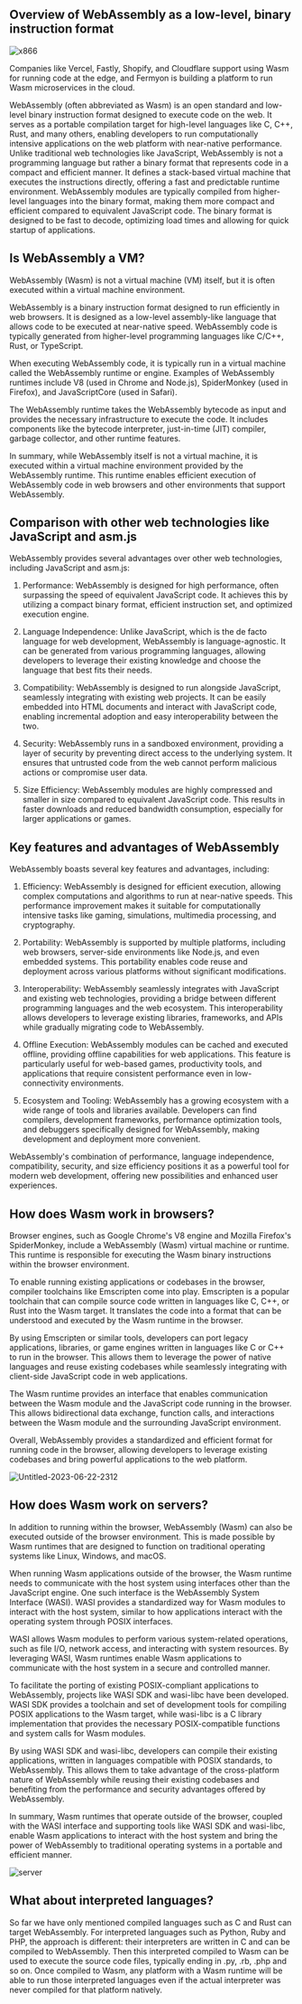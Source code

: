 ## Overview of WebAssembly as a low-level, binary instruction format

![x866](https://github.com/collabnix/wasmlabs/assets/313480/b90943b2-3a6c-44b6-983c-25053843283d)




Companies like Vercel, Fastly, Shopify, and Cloudflare support using Wasm for running code at the edge, and Fermyon is building a platform to run Wasm microservices in the cloud. 


WebAssembly (often abbreviated as Wasm) is an open standard and low-level binary instruction format designed to execute code on the web. It serves as a portable compilation target for high-level languages like C, C++, Rust, and many others, enabling developers to run computationally intensive applications on the web platform with near-native performance.
Unlike traditional web technologies like JavaScript, WebAssembly is not a programming language but rather a binary format that represents code in a compact and efficient manner. It defines a stack-based virtual machine that executes the instructions directly, offering a fast and predictable runtime environment.
WebAssembly modules are typically compiled from higher-level languages into the binary format, making them more compact and efficient compared to equivalent JavaScript code. The binary format is designed to be fast to decode, optimizing load times and allowing for quick startup of applications.

## Is WebAssembly a VM?

WebAssembly (Wasm) is not a virtual machine (VM) itself, but it is often executed within a virtual machine environment.

WebAssembly is a binary instruction format designed to run efficiently in web browsers. It is designed as a low-level assembly-like language that allows code to be executed at near-native speed. WebAssembly code is typically generated from higher-level programming languages like C/C++, Rust, or TypeScript.

When executing WebAssembly code, it is typically run in a virtual machine called the WebAssembly runtime or engine. Examples of WebAssembly runtimes include V8 (used in Chrome and Node.js), SpiderMonkey (used in Firefox), and JavaScriptCore (used in Safari).

The WebAssembly runtime takes the WebAssembly bytecode as input and provides the necessary infrastructure to execute the code. It includes components like the bytecode interpreter, just-in-time (JIT) compiler, garbage collector, and other runtime features.

In summary, while WebAssembly itself is not a virtual machine, it is executed within a virtual machine environment provided by the WebAssembly runtime. This runtime enables efficient execution of WebAssembly code in web browsers and other environments that support WebAssembly.

## Comparison with other web technologies like JavaScript and asm.js

WebAssembly provides several advantages over other web technologies, including JavaScript and asm.js:

1. Performance: WebAssembly is designed for high performance, often surpassing the speed of equivalent JavaScript code. It achieves this by utilizing a compact binary format, efficient instruction set, and optimized execution engine.

2. Language Independence: Unlike JavaScript, which is the de facto language for web development, WebAssembly is language-agnostic. It can be generated from various programming languages, allowing developers to leverage their existing knowledge and choose the language that best fits their needs.

3. Compatibility: WebAssembly is designed to run alongside JavaScript, seamlessly integrating with existing web projects. It can be easily embedded into HTML documents and interact with JavaScript code, enabling incremental adoption and easy interoperability between the two.

4. Security: WebAssembly runs in a sandboxed environment, providing a layer of security by preventing direct access to the underlying system. It ensures that untrusted code from the web cannot perform malicious actions or compromise user data.

5. Size Efficiency: WebAssembly modules are highly compressed and smaller in size compared to equivalent JavaScript code. This results in faster downloads and reduced bandwidth consumption, especially for larger applications or games.

## Key features and advantages of WebAssembly

WebAssembly boasts several key features and advantages, including:

1. Efficiency: WebAssembly is designed for efficient execution, allowing complex computations and algorithms to run at near-native speeds. This performance improvement makes it suitable for computationally intensive tasks like gaming, simulations, multimedia processing, and cryptography.

2. Portability: WebAssembly is supported by multiple platforms, including web browsers, server-side environments like Node.js, and even embedded systems. This portability enables code reuse and deployment across various platforms without significant modifications.

3. Interoperability: WebAssembly seamlessly integrates with JavaScript and existing web technologies, providing a bridge between different programming languages and the web ecosystem. This interoperability allows developers to leverage existing libraries, frameworks, and APIs while gradually migrating code to WebAssembly.

4. Offline Execution: WebAssembly modules can be cached and executed offline, providing offline capabilities for web applications. This feature is particularly useful for web-based games, productivity tools, and applications that require consistent performance even in low-connectivity environments.

5. Ecosystem and Tooling: WebAssembly has a growing ecosystem with a wide range of tools and libraries available. Developers can find compilers, development frameworks, performance optimization tools, and debuggers specifically designed for WebAssembly, making development and deployment more convenient.

WebAssembly's combination of performance, language independence, compatibility, security, and size efficiency positions it as a powerful tool for modern web development, offering new possibilities and enhanced user experiences.

## How does Wasm work in browsers?


Browser engines, such as Google Chrome's V8 engine and Mozilla Firefox's SpiderMonkey, include a WebAssembly (Wasm) virtual machine or runtime. This runtime is responsible for executing the Wasm binary instructions within the browser environment.

To enable running existing applications or codebases in the browser, compiler toolchains like Emscripten come into play. Emscripten is a popular toolchain that can compile source code written in languages like C, C++, or Rust into the Wasm target. It translates the code into a format that can be understood and executed by the Wasm runtime in the browser.

By using Emscripten or similar tools, developers can port legacy applications, libraries, or game engines written in languages like C or C++ to run in the browser. This allows them to leverage the power of native languages and reuse existing codebases while seamlessly integrating with client-side JavaScript code in web applications.

The Wasm runtime provides an interface that enables communication between the Wasm module and the JavaScript code running in the browser. This allows bidirectional data exchange, function calls, and interactions between the Wasm module and the surrounding JavaScript environment.

Overall, WebAssembly provides a standardized and efficient format for running code in the browser, allowing developers to leverage existing codebases and bring powerful applications to the web platform.

![Untitled-2023-06-22-2312](https://github.com/collabnix/wasmlabs/assets/313480/e74d6bbc-fdbe-43d7-9626-102622a76bfe)




## How does Wasm work on servers?

In addition to running within the browser, WebAssembly (Wasm) can also be executed outside of the browser environment. This is made possible by Wasm runtimes that are designed to function on traditional operating systems like Linux, Windows, and macOS.

When running Wasm applications outside of the browser, the Wasm runtime needs to communicate with the host system using interfaces other than the JavaScript engine. One such interface is the WebAssembly System Interface (WASI). WASI provides a standardized way for Wasm modules to interact with the host system, similar to how applications interact with the operating system through POSIX interfaces.

WASI allows Wasm modules to perform various system-related operations, such as file I/O, network access, and interacting with system resources. By leveraging WASI, Wasm runtimes enable Wasm applications to communicate with the host system in a secure and controlled manner.

To facilitate the porting of existing POSIX-compliant applications to WebAssembly, projects like WASI SDK and wasi-libc have been developed. WASI SDK provides a toolchain and set of development tools for compiling POSIX applications to the Wasm target, while wasi-libc is a C library implementation that provides the necessary POSIX-compatible functions and system calls for Wasm modules.

By using WASI SDK and wasi-libc, developers can compile their existing applications, written in languages compatible with POSIX standards, to WebAssembly. This allows them to take advantage of the cross-platform nature of WebAssembly while reusing their existing codebases and benefiting from the performance and security advantages offered by WebAssembly.

In summary, Wasm runtimes that operate outside of the browser, coupled with the WASI interface and supporting tools like WASI SDK and wasi-libc, enable Wasm applications to interact with the host system and bring the power of WebAssembly to traditional operating systems in a portable and efficient manner.


![server](https://github.com/collabnix/wasmlabs/assets/313480/3f7dc5e1-9df2-4345-adc6-dc8faf2424f5)

## What about interpreted languages?

So far we have only mentioned compiled languages such as C and Rust can target WebAssembly. For interpreted languages such as Python, Ruby and PHP, the approach is different: their interpreters are written in C and can be compiled to WebAssembly. Then this interpreted compiled to Wasm can be used to execute the source code files, typically ending in .py, .rb, .php and so on. Once compiled to Wasm, any platform with a Wasm runtime will be able to run those interpreted languages even if the actual interpreter was never compiled for that platform natively.





